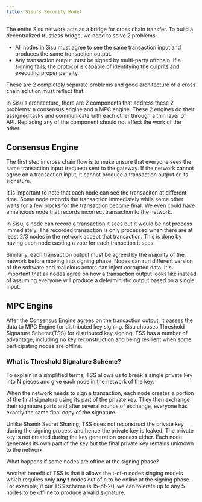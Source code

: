 ```yaml
---
title: Sisu's Security Model
---
```

The entire Sisu network acts as a bridge for cross chain transfer. To build a decentralized trustless bridge, we need to solve 2 problems:

- All nodes in Sisu must agree to see the same transaction input and produces the same transaction output.
- Any transaction output must be signed by multi-party offchain. If a signing fails, the protocol is capable of identifying the culprits and executing proper penalty.

These are 2 completely separate problems and good architecture of a cross chain solution must reflect that.

In Sisu's architecture, there are 2 components that address these 2 problems: a consensus engine and a MPC engine. These 2 engines do their assigned tasks and communicate with each other through a thin layer of API. Replacing any of the component should not affect the work of the other.

## Consensus Engine

The first step in cross chain flow is to make unsure that everyone sees the same transaction input (request) sent to the gateway. If the network cannot agree on a transaction input, it cannot produce a transaction output or its signature.

It is important to note that each node can see the transaciton at different time. Some node records the transaction immediately while some other waits for a few blocks for the transaction become final. We even could have a malicious node that records incorrect transaction to the network.

In Sisu, a node can record a transaction it sees but it would be not process immediately. The recorded transaction is only processed when there are at least 2/3 nodes in the network accept that transaction. This is done by having each node casting a vote for each transction it sees.

Similarly, each transaction output must be agreed by the majority of the network before moving into signing phase. Nodes can run different version of the software and malicious actors can inject corrupted data. It's important that all nodes agree on how a transaction output looks like instead of assuming everyone will produce a deterministic output based on a single input.

## MPC Engine
After the Consensus Engine agrees on the transaction output, it passes the data to MPC Engine for distributed key signing. Sisu chooses Threshold Signature Scheme(TSS) for distributed key signing. TSS has a number of advantage, including no key reconstruction and being resilient when some participating nodes are offline.

### What is Threshold Signature Scheme?

To explain in a simplified terms, TSS allows us to break a single private key into N pieces and give each node in the network of the key.

When the network needs to sign a transaction, each node creates a portion of the final signature using its part of the private key. They then exchange their signature parts and after several rounds of exchange, everyone has exactly the same final copy of the signature.

Unlike Shamir Secret Sharing, TSS does not reconstruct the private key during the signing process and hence the private key is leaked. The private key is not created during the key generation process either. Each node generates its own part of the key but the final private key remains unknown to the network.

What happens if some nodes are offine at the signing phase?

Another benefit of TSS is that it allows the t-of-n nodes singing models which requires only **any t** nodes out of n to be online at the signing phase. For example, if our TSS scheme is 15-of-20, we can tolerate up to any 5 nodes to be offline to produce a valid signature.
